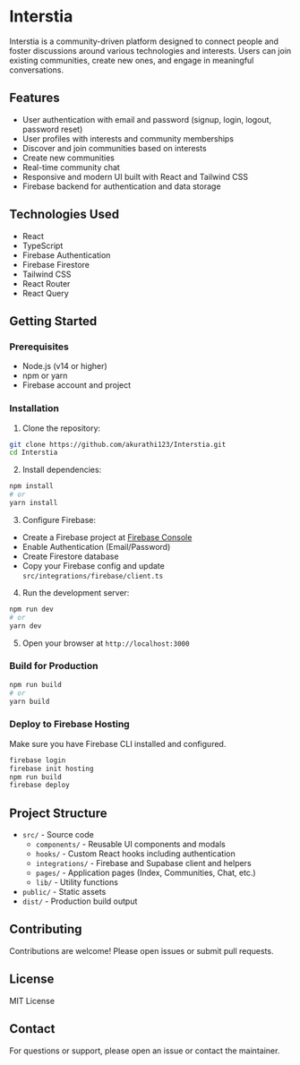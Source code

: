 # Interstia

Interstia is a community-driven platform designed to connect people and foster discussions around various technologies and interests. Users can join existing communities, create new ones, and engage in meaningful conversations.

## Features

- User authentication with email and password (signup, login, logout, password reset)
- User profiles with interests and community memberships
- Discover and join communities based on interests
- Create new communities
- Real-time community chat
- Responsive and modern UI built with React and Tailwind CSS
- Firebase backend for authentication and data storage

## Technologies Used

- React
- TypeScript
- Firebase Authentication
- Firebase Firestore
- Tailwind CSS
- React Router
- React Query

## Getting Started

### Prerequisites

- Node.js (v14 or higher)
- npm or yarn
- Firebase account and project

### Installation

1. Clone the repository:

```bash
git clone https://github.com/akurathi123/Interstia.git
cd Interstia
```

2. Install dependencies:

```bash
npm install
# or
yarn install
```

3. Configure Firebase:

- Create a Firebase project at [Firebase Console](https://console.firebase.google.com/)
- Enable Authentication (Email/Password)
- Create Firestore database
- Copy your Firebase config and update `src/integrations/firebase/client.ts`

4. Run the development server:

```bash
npm run dev
# or
yarn dev
```

5. Open your browser at `http://localhost:3000`

### Build for Production

```bash
npm run build
# or
yarn build
```

### Deploy to Firebase Hosting

Make sure you have Firebase CLI installed and configured.

```bash
firebase login
firebase init hosting
npm run build
firebase deploy
```

## Project Structure

- `src/` - Source code
  - `components/` - Reusable UI components and modals
  - `hooks/` - Custom React hooks including authentication
  - `integrations/` - Firebase and Supabase client and helpers
  - `pages/` - Application pages (Index, Communities, Chat, etc.)
  - `lib/` - Utility functions
- `public/` - Static assets
- `dist/` - Production build output

## Contributing

Contributions are welcome! Please open issues or submit pull requests.

## License

MIT License

## Contact

For questions or support, please open an issue or contact the maintainer.
